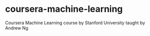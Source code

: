 # coursera-machine-learning
Coursera Machine Learning course by Stanford University taught by Andrew Ng
